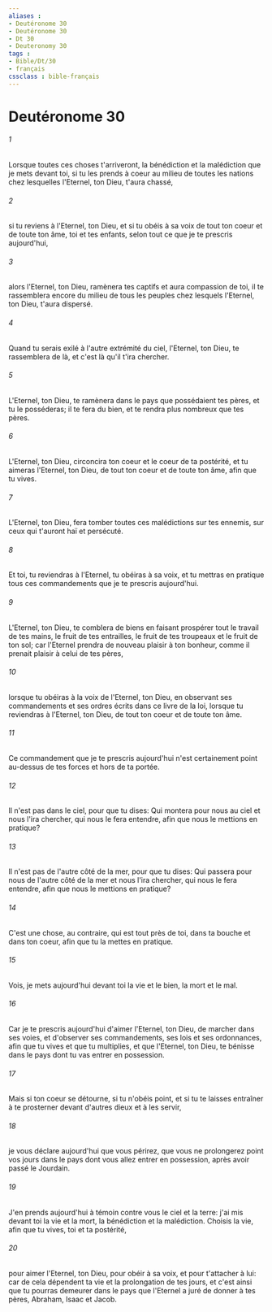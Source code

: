 ```yaml
---
aliases : 
- Deutéronome 30
- Deutéronome 30
- Dt 30
- Deuteronomy 30
tags : 
- Bible/Dt/30
- français
cssclass : bible-français
---
```


# Deutéronome 30

###### 1
Lorsque toutes ces choses t'arriveront, la bénédiction et la malédiction que je mets devant toi, si tu les prends à coeur au milieu de toutes les nations chez lesquelles l'Eternel, ton Dieu, t'aura chassé,
###### 2
si tu reviens à l'Eternel, ton Dieu, et si tu obéis à sa voix de tout ton coeur et de toute ton âme, toi et tes enfants, selon tout ce que je te prescris aujourd'hui,
###### 3
alors l'Eternel, ton Dieu, ramènera tes captifs et aura compassion de toi, il te rassemblera encore du milieu de tous les peuples chez lesquels l'Eternel, ton Dieu, t'aura dispersé.
###### 4
Quand tu serais exilé à l'autre extrémité du ciel, l'Eternel, ton Dieu, te rassemblera de là, et c'est là qu'il t'ira chercher.
###### 5
L'Eternel, ton Dieu, te ramènera dans le pays que possédaient tes pères, et tu le posséderas; il te fera du bien, et te rendra plus nombreux que tes pères.
###### 6
L'Eternel, ton Dieu, circoncira ton coeur et le coeur de ta postérité, et tu aimeras l'Eternel, ton Dieu, de tout ton coeur et de toute ton âme, afin que tu vives.
###### 7
L'Eternel, ton Dieu, fera tomber toutes ces malédictions sur tes ennemis, sur ceux qui t'auront haï et persécuté.
###### 8
Et toi, tu reviendras à l'Eternel, tu obéiras à sa voix, et tu mettras en pratique tous ces commandements que je te prescris aujourd'hui.
###### 9
L'Eternel, ton Dieu, te comblera de biens en faisant prospérer tout le travail de tes mains, le fruit de tes entrailles, le fruit de tes troupeaux et le fruit de ton sol; car l'Eternel prendra de nouveau plaisir à ton bonheur, comme il prenait plaisir à celui de tes pères,
###### 10
lorsque tu obéiras à la voix de l'Eternel, ton Dieu, en observant ses commandements et ses ordres écrits dans ce livre de la loi, lorsque tu reviendras à l'Eternel, ton Dieu, de tout ton coeur et de toute ton âme.
###### 11
Ce commandement que je te prescris aujourd'hui n'est certainement point au-dessus de tes forces et hors de ta portée.
###### 12
Il n'est pas dans le ciel, pour que tu dises: Qui montera pour nous au ciel et nous l'ira chercher, qui nous le fera entendre, afin que nous le mettions en pratique?
###### 13
Il n'est pas de l'autre côté de la mer, pour que tu dises: Qui passera pour nous de l'autre côté de la mer et nous l'ira chercher, qui nous le fera entendre, afin que nous le mettions en pratique?
###### 14
C'est une chose, au contraire, qui est tout près de toi, dans ta bouche et dans ton coeur, afin que tu la mettes en pratique.
###### 15
Vois, je mets aujourd'hui devant toi la vie et le bien, la mort et le mal.
###### 16
Car je te prescris aujourd'hui d'aimer l'Eternel, ton Dieu, de marcher dans ses voies, et d'observer ses commandements, ses lois et ses ordonnances, afin que tu vives et que tu multiplies, et que l'Eternel, ton Dieu, te bénisse dans le pays dont tu vas entrer en possession.
###### 17
Mais si ton coeur se détourne, si tu n'obéis point, et si tu te laisses entraîner à te prosterner devant d'autres dieux et à les servir,
###### 18
je vous déclare aujourd'hui que vous périrez, que vous ne prolongerez point vos jours dans le pays dont vous allez entrer en possession, après avoir passé le Jourdain.
###### 19
J'en prends aujourd'hui à témoin contre vous le ciel et la terre: j'ai mis devant toi la vie et la mort, la bénédiction et la malédiction. Choisis la vie, afin que tu vives, toi et ta postérité,
###### 20
pour aimer l'Eternel, ton Dieu, pour obéir à sa voix, et pour t'attacher à lui: car de cela dépendent ta vie et la prolongation de tes jours, et c'est ainsi que tu pourras demeurer dans le pays que l'Eternel a juré de donner à tes pères, Abraham, Isaac et Jacob.
